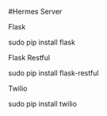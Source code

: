 #Hermes Server

Flask

sudo pip install flask

Flask Restful

sudo pip install flask-restful

Twilio

sudo pip install twilio
